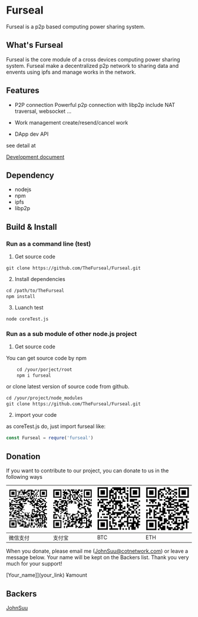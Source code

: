 # Furseal
Furseal is a p2p based computing power sharing system.

## What's Furseal

Furseal is the core module of a cross devices computing power sharing system. Furseal make a decentralized p2p network to sharing data and envents using ipfs and manage works in the network.

## Features

* P2P connection
Powerful p2p connection with libp2p include NAT traversal, websocket ...

* Work management
create/resend/cancel work

* DApp dev API

see detail at

[Development document](./docs/devDoc.md)

## Dependency

* nodejs
* npm
* ipfs
* libp2p

## Build & Install

### Run as a command line (test)

1. Get source code

```shell
git clone https://github.com/TheFurseal/Furseal.git
```
2. Install dependencies

```shell
cd /path/to/TheFurseal
npm install
```
3. Luanch test

```shell
node coreTest.js
```

### Run as a sub module of other node.js project

1. Get source code

You can get source code by npm 

```shell
    cd /your/porject/root
    npm i furseal
```

or clone latest version of source code from github.

```shell
cd /your/project/node_modules
git clone https://github.com/TheFurseal/Furseal.git
```

2. import your code

as coreTest.js do, just import furseal like:

```js
const Furseal = requre('furseal')

```

## Donation

If you want to contribute to our project, you can donate to us in the following ways

<img src="./docs/images/wechatpay_qr.png" width="700">	|<img src="./docs/images/alipay_qr.png" width="700">		|<img src="./docs/images/btc_qr.png" width="700">	|<img src="./docs/images/eth_qr.png" width="700">	|
---		|---		|---		|---	
微信支付	|支付宝	|BTC		|ETH

When you donate, please email me (JohnSuu@cotnetwork.com) or leave a message below. Your name will be kept on the Backers list. Thank you very much for your support!

[Your_name]](your_link) ¥amount

## Backers

[JohnSuu](www.cotnetwork.com)